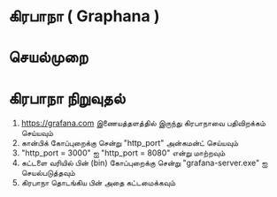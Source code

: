 # கிரபாநா ( Graphana )
# செயல்முறை 

# கிரபாநா நிறுவுதல் 

1. https://grafana.com இணையத்தளத்தில் இருந்து   கிரபாநாவை பதிவிறக்கம் செய்யவும் 
2. கான்பிக்   கோப்புறைக்கு சென்று "http_port"   அன்கமன்ட்  செய்யவும் 
3. "http_port = 3000" ஐ "http_port = 8080" என்று  மாற்றவும் 
4. கட்டளை வரியில் பின் (bin) கோப்புறைக்கு சென்று "grafana-server.exe" ஐ செயல்படுத்தவும்
5. கிரபாநா தொடங்கிய பின் அதை கட்டமைக்கவும் 
 
